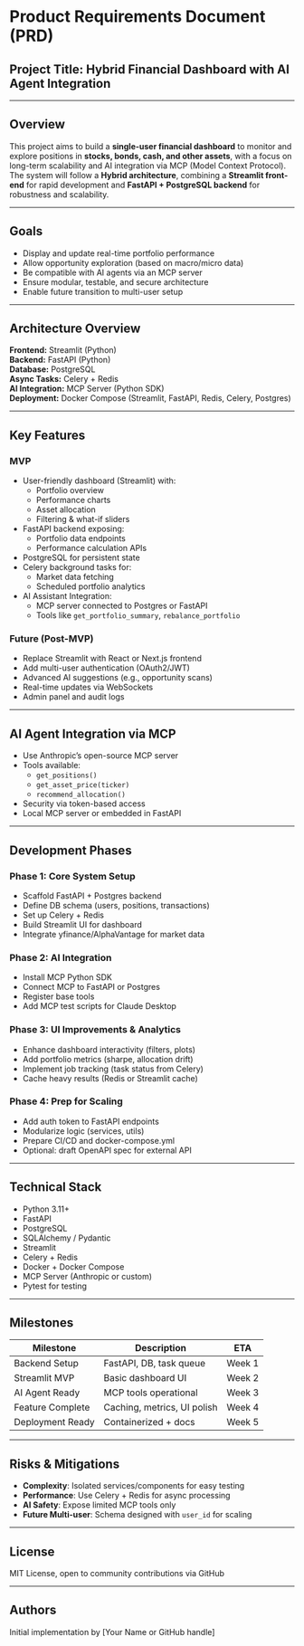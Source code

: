 # Product Requirements Document (PRD)

## Project Title: Hybrid Financial Dashboard with AI Agent Integration

---

## Overview

This project aims to build a **single-user financial dashboard** to monitor and explore positions in **stocks, bonds, cash, and other assets**, with a focus on long-term scalability and AI integration via MCP (Model Context Protocol). The system will follow a **Hybrid architecture**, combining a **Streamlit front-end** for rapid development and **FastAPI + PostgreSQL backend** for robustness and scalability.

---

## Goals

- Display and update real-time portfolio performance
- Allow opportunity exploration (based on macro/micro data)
- Be compatible with AI agents via an MCP server
- Ensure modular, testable, and secure architecture
- Enable future transition to multi-user setup

---

## Architecture Overview

**Frontend:** Streamlit (Python)  
**Backend:** FastAPI (Python)  
**Database:** PostgreSQL  
**Async Tasks:** Celery + Redis  
**AI Integration:** MCP Server (Python SDK)  
**Deployment:** Docker Compose (Streamlit, FastAPI, Redis, Celery, Postgres)

---

## Key Features

### MVP
- User-friendly dashboard (Streamlit) with:
  - Portfolio overview
  - Performance charts
  - Asset allocation
  - Filtering & what-if sliders
- FastAPI backend exposing:
  - Portfolio data endpoints
  - Performance calculation APIs
- PostgreSQL for persistent state
- Celery background tasks for:
  - Market data fetching
  - Scheduled portfolio analytics
- AI Assistant Integration:
  - MCP server connected to Postgres or FastAPI
  - Tools like `get_portfolio_summary`, `rebalance_portfolio`

### Future (Post-MVP)
- Replace Streamlit with React or Next.js frontend
- Add multi-user authentication (OAuth2/JWT)
- Advanced AI suggestions (e.g., opportunity scans)
- Real-time updates via WebSockets
- Admin panel and audit logs

---

## AI Agent Integration via MCP

- Use Anthropic’s open-source MCP server
- Tools available:
  - `get_positions()`
  - `get_asset_price(ticker)`
  - `recommend_allocation()`
- Security via token-based access
- Local MCP server or embedded in FastAPI

---

## Development Phases

### Phase 1: Core System Setup
- Scaffold FastAPI + Postgres backend
- Define DB schema (users, positions, transactions)
- Set up Celery + Redis
- Build Streamlit UI for dashboard
- Integrate yfinance/AlphaVantage for market data

### Phase 2: AI Integration
- Install MCP Python SDK
- Connect MCP to FastAPI or Postgres
- Register base tools
- Add MCP test scripts for Claude Desktop

### Phase 3: UI Improvements & Analytics
- Enhance dashboard interactivity (filters, plots)
- Add portfolio metrics (sharpe, allocation drift)
- Implement job tracking (task status from Celery)
- Cache heavy results (Redis or Streamlit cache)

### Phase 4: Prep for Scaling
- Add auth token to FastAPI endpoints
- Modularize logic (services, utils)
- Prepare CI/CD and docker-compose.yml
- Optional: draft OpenAPI spec for external API

---

## Technical Stack

- Python 3.11+
- FastAPI
- PostgreSQL
- SQLAlchemy / Pydantic
- Streamlit
- Celery + Redis
- Docker + Docker Compose
- MCP Server (Anthropic or custom)
- Pytest for testing

---

## Milestones

| Milestone | Description | ETA |
|----------|-------------|-----|
| Backend Setup | FastAPI, DB, task queue | Week 1 |
| Streamlit MVP | Basic dashboard UI | Week 2 |
| AI Agent Ready | MCP tools operational | Week 3 |
| Feature Complete | Caching, metrics, UI polish | Week 4 |
| Deployment Ready | Containerized + docs | Week 5 |

---

## Risks & Mitigations

- **Complexity**: Isolated services/components for easy testing
- **Performance**: Use Celery + Redis for async processing
- **AI Safety**: Expose limited MCP tools only
- **Future Multi-user**: Schema designed with `user_id` for scaling

---

## License

MIT License, open to community contributions via GitHub

---

## Authors

Initial implementation by [Your Name or GitHub handle]
